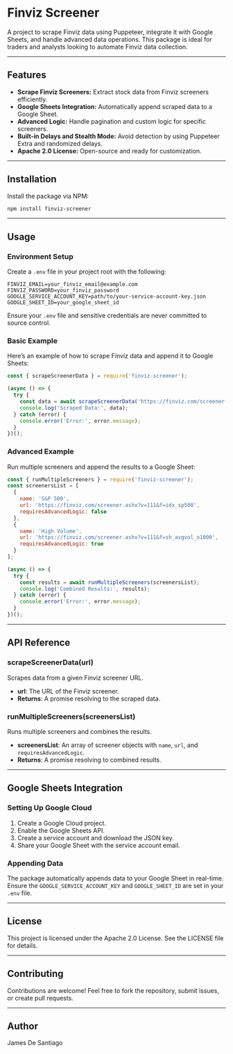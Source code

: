 # Finviz Screener

A project to scrape Finviz data using Puppeteer, integrate it with Google Sheets, and handle advanced data operations. This package is ideal for traders and analysts looking to automate Finviz data collection.

---

## Features

- **Scrape Finviz Screeners:** Extract stock data from Finviz screeners efficiently.
- **Google Sheets Integration:** Automatically append scraped data to a Google Sheet.
- **Advanced Logic:** Handle pagination and custom logic for specific screeners.
- **Built-in Delays and Stealth Mode:** Avoid detection by using Puppeteer Extra and randomized delays.
- **Apache 2.0 License:** Open-source and ready for customization.

---

## Installation

Install the package via NPM:

```bash
npm install finviz-screener
```

---

## Usage

### Environment Setup

Create a `.env` file in your project root with the following:

```plaintext
FINVIZ_EMAIL=your_finviz_email@example.com
FINVIZ_PASSWORD=your_finviz_password
GOOGLE_SERVICE_ACCOUNT_KEY=path/to/your-service-account-key.json
GOOGLE_SHEET_ID=your_google_sheet_id
```

Ensure your `.env` file and sensitive credentials are never committed to source control.

### Basic Example

Here’s an example of how to scrape Finviz data and append it to Google Sheets:

```javascript
const { scrapeScreenerData } = require('finviz-screener');

(async () => {
  try {
    const data = await scrapeScreenerData('https://finviz.com/screener.ashx?v=111');
    console.log('Scraped Data:', data);
  } catch (error) {
    console.error('Error:', error.message);
  }
})();
```

### Advanced Example

Run multiple screeners and append the results to a Google Sheet:

```javascript
const { runMultipleScreeners } = require('finviz-screener');
const screenersList = [
  {
    name: 'S&P 500',
    url: 'https://finviz.com/screener.ashx?v=111&f=idx_sp500',
    requiresAdvancedLogic: false
  },
  {
    name: 'High Volume',
    url: 'https://finviz.com/screener.ashx?v=111&f=sh_avgvol_o1000',
    requiresAdvancedLogic: true
  }
];

(async () => {
  try {
    const results = await runMultipleScreeners(screenersList);
    console.log('Combined Results:', results);
  } catch (error) {
    console.error('Error:', error.message);
  }
})();
```

---

## API Reference

### scrapeScreenerData(url)

Scrapes data from a given Finviz screener URL.

- **url**: The URL of the Finviz screener.
- **Returns**: A promise resolving to the scraped data.

### runMultipleScreeners(screenersList)

Runs multiple screeners and combines the results.

- **screenersList**: An array of screener objects with `name`, `url`, and `requiresAdvancedLogic`.
- **Returns**: A promise resolving to combined results.

---

## Google Sheets Integration

### Setting Up Google Cloud

1. Create a Google Cloud project.
2. Enable the Google Sheets API.
3. Create a service account and download the JSON key.
4. Share your Google Sheet with the service account email.

### Appending Data

The package automatically appends data to your Google Sheet in real-time. Ensure the `GOOGLE_SERVICE_ACCOUNT_KEY` and `GOOGLE_SHEET_ID` are set in your `.env` file.

---

## License

This project is licensed under the Apache 2.0 License. See the LICENSE file for details.

---

## Contributing

Contributions are welcome! Feel free to fork the repository, submit issues, or create pull requests.

---

## Author

James De Santiago
